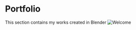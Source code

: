 # Portfolio
This section contains my works created in Blender
![Welcome](BarinGosudarin/Portfolio/blob/main/intro.png)
